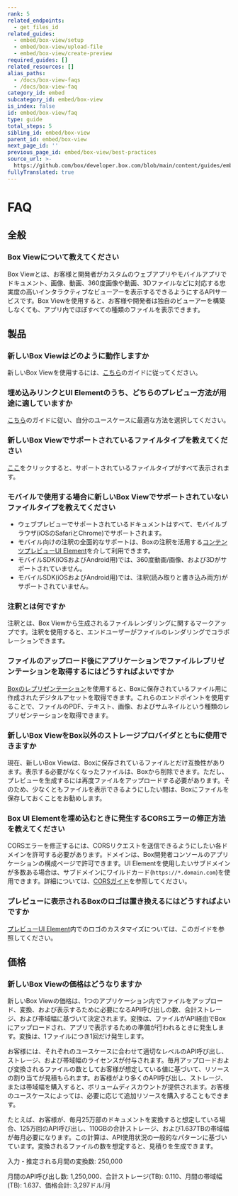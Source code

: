 ```yaml
---
rank: 5
related_endpoints:
  - get_files_id
related_guides:
  - embed/box-view/setup
  - embed/box-view/upload-file
  - embed/box-view/create-preview
required_guides: []
related_resources: []
alias_paths:
  - /docs/box-view-faqs
  - /docs/box-view-faq
category_id: embed
subcategory_id: embed/box-view
is_index: false
id: embed/box-view/faq
type: guide
total_steps: 5
sibling_id: embed/box-view
parent_id: embed/box-view
next_page_id: ''
previous_page_id: embed/box-view/best-practices
source_url: >-
  https://github.com/box/developer.box.com/blob/main/content/guides/embed/box-view/faq.md
fullyTranslated: true
---
```

# FAQ

## 全般

### Box Viewについて教えてください

Box Viewとは、お客様と開発者がカスタムのウェブアプリやモバイルアプリでドキュメント、画像、動画、360度画像や動画、3Dファイルなどに対応する忠実度の高いインタラクティブなビューアーを表示するできるようにするAPIサービスです。Box Viewを使用すると、お客様や開発者は独自のビューアーを構築しなくても、アプリ内でほぼすべての種類のファイルを表示できます。

## 製品

### 新しいBox Viewはどのように動作しますか

新しいBox Viewを使用するには、[こちら](guide://embed/box-view/setup)のガイドに従ってください。

### 埋め込みリンクとUI Elementのうち、どちらのプレビュー方法が用途に適していますか

[こちら](guide://embed/box-view/create-preview)のガイドに従い、自分のユースケースに最適な方法を選択してください。

### 新しいBox Viewでサポートされているファイルタイプを教えてください

[ここ][file_types]をクリックすると、サポートされているファイルタイプがすべて表示されます。

### モバイルで使用する場合に新しいBox Viewでサポートされていないファイルタイプを教えてください

* ウェブプレビューでサポートされているドキュメントはすべて、モバイルブラウザ(iOSのSafariとChrome)でサポートされます。
* モバイル向けの注釈の全面的なサポートは、Boxの注釈を活用する[コンテンツプレビューUI Element](guide://embed/ui-elements/preview)を介して利用できます。
* モバイルSDK(iOSおよびAndroid用)では、360度動画/画像、および3Dがサポートされていません。
* モバイルSDK(iOSおよびAndroid用)では、注釈(読み取りと書き込み両方)がサポートされていません。

### 注釈とは何ですか

注釈とは、Box Viewから生成されるファイルレンダリングに関するマークアップです。注釈を使用すると、エンドユーザーがファイルのレンダリングでコラボレーションできます。

### ファイルのアップロード後にアプリケーションでファイルレプリゼンテーションを取得するにはどうすればよいですか

[Boxのレプリゼンテーション](guide://representations)を使用すると、Boxに保存されているファイル用に作成されたデジタルアセットを取得できます。これらのエンドポイントを使用することで、ファイルのPDF、テキスト、画像、およびサムネイルという種類のレプリゼンテーションを取得できます。

### 新しいBox ViewをBox以外のストレージプロバイダとともに使用できますか

現在、新しいBox Viewは、Boxに保存されているファイルとだけ互換性があります。表示する必要がなくなったファイルは、Boxから削除できます。ただし、プレビューを生成するには再度ファイルをアップロードする必要があります。そのため、少なくともファイルを表示できるようにしたい間は、Boxにファイルを保存しておくことをお勧めします。

### Box UI Elementを埋め込むときに発生するCORSエラーの修正方法を教えてください

CORSエラーを修正するには、CORSリクエストを送信できるようにしたい各ドメインを許可する必要があります。ドメインは、Box開発者コンソールのアプリケーションの構成ページで許可できます。UI Elementを使用したいサブドメインが多数ある場合は、サブドメインにワイルドカード(`https://*.domain.com`)を使用できます。詳細については、[CORSガイド](guide://best-practices/cors)を参照してください。

### プレビューに表示されるBoxのロゴは置き換えるにはどうすればよいですか

[プレビューUI Element](guide://embed/ui-elements/logo/)内でのロゴのカスタマイズについては、このガイドを参照してください。

## 価格

### 新しいBox Viewの価格はどうなりますか

新しいBox Viewの価格は、1つのアプリケーション内でファイルをアップロード、変換、および表示するために必要になるAPI呼び出しの数、合計ストレージ、および帯域幅に基づいて決定されます。変換は、ファイルがAPI経由でBoxにアップロードされ、アプリで表示するための準備が行われるときに発生します。変換は、1ファイルにつき1回だけ発生します。

お客様には、それぞれのユースケースに合わせて適切なレベルのAPI呼び出し、ストレージ、および帯域幅のライセンスが付与されます。毎月アップロードおよび変換されるファイルの数としてお客様が想定している値に基づいて、リソースの割り当てが見積もられます。お客様がより多くのAPI呼び出し、ストレージ、または帯域幅を購入すると、ボリュームディスカウントが提供されます。お客様のユースケースによっては、必要に応じて追加リソースを購入することもできます。

たとえば、お客様が、毎月25万部のドキュメントを変換すると想定している場合、125万回のAPI呼び出し、110GBの合計ストレージ、および1.637TBの帯域幅が毎月必要になります。この計算は、API使用状況の一般的なパターンに基づいています。変換されるファイルの数を想定すると、見積りを生成できます。

入力 - 推定される月間の変換数: 250,000

月間のAPI呼び出し数: 1,250,000、合計ストレージ(TB): 0.110、月間の帯域幅(TB): 1.637、価格合計: 3,297ドル/月

[file_types]: https://community.box.com/t5/Migrating-and-Previewing-Content/Viewing-Different-File-Types-Supported-in-Box-Content-Preview/ta-p/327
